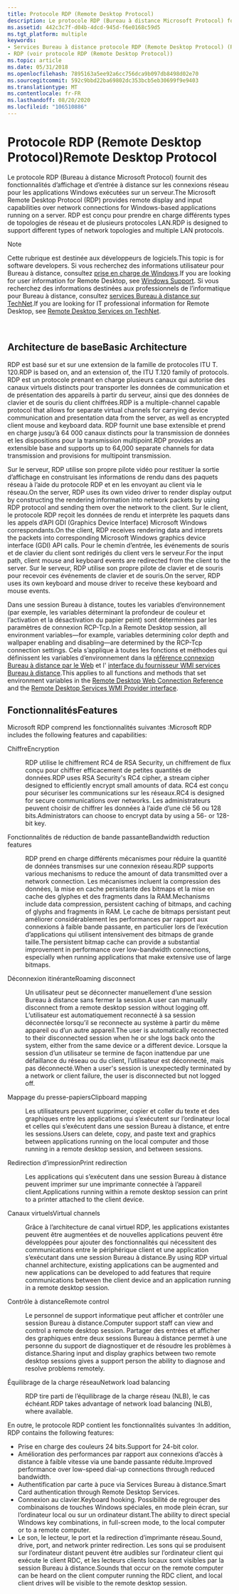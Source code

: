 ```yaml
---
title: Protocole RDP (Remote Desktop Protocol)
description: Le protocole RDP (Bureau à distance Microsoft Protocol) fournit des fonctionnalités d’affichage et d’entrée à distance sur les connexions réseau pour les applications Windows exécutées sur un serveur.
ms.assetid: 442c3c7f-d04b-4dcd-945d-f6e0168c59d5
ms.tgt_platform: multiple
keywords:
- Services Bureau à distance protocole RDP (Remote Desktop Protocol) (RDP)
- RDP (voir protocole RDP (Remote Desktop Protocol))
ms.topic: article
ms.date: 05/31/2018
ms.openlocfilehash: 7895163a5ee92a6cc756dca9b097db8498d02e70
ms.sourcegitcommit: 592c9bbd22ba69802dc353bcb5eb30699f9e9403
ms.translationtype: MT
ms.contentlocale: fr-FR
ms.lasthandoff: 08/20/2020
ms.locfileid: "106510886"
---
```

# <a name="remote-desktop-protocol"></a><span data-ttu-id="032b2-105">Protocole RDP (Remote Desktop Protocol)</span><span class="sxs-lookup"><span data-stu-id="032b2-105">Remote Desktop Protocol</span></span>

<span data-ttu-id="032b2-106">Le protocole RDP (Bureau à distance Microsoft Protocol) fournit des fonctionnalités d’affichage et d’entrée à distance sur les connexions réseau pour les applications Windows exécutées sur un serveur.</span><span class="sxs-lookup"><span data-stu-id="032b2-106">The Microsoft Remote Desktop Protocol (RDP) provides remote display and input capabilities over network connections for Windows-based applications running on a server.</span></span> <span data-ttu-id="032b2-107">RDP est conçu pour prendre en charge différents types de topologies de réseau et de plusieurs protocoles LAN.</span><span class="sxs-lookup"><span data-stu-id="032b2-107">RDP is designed to support different types of network topologies and multiple LAN protocols.</span></span>

> [!Note]  
> <span data-ttu-id="032b2-108">Cette rubrique est destinée aux développeurs de logiciels.</span><span class="sxs-lookup"><span data-stu-id="032b2-108">This topic is for software developers.</span></span> <span data-ttu-id="032b2-109">Si vous recherchez des informations utilisateur pour Bureau à distance, consultez [prise en charge de Windows](https://windows.microsoft.com/windows/support#1TC=windows-8).</span><span class="sxs-lookup"><span data-stu-id="032b2-109">If you are looking for user information for Remote Desktop, see [Windows Support](https://windows.microsoft.com/windows/support#1TC=windows-8).</span></span> <span data-ttu-id="032b2-110">Si vous recherchez des informations destinées aux professionnels de l’informatique pour Bureau à distance, consultez [services Bureau à distance sur TechNet](/windows/deployment/deploy-whats-new).</span><span class="sxs-lookup"><span data-stu-id="032b2-110">If you are looking for IT professional information for Remote Desktop, see [Remote Desktop Services on TechNet](/windows/deployment/deploy-whats-new).</span></span>

 

## <a name="basic-architecture"></a><span data-ttu-id="032b2-111">Architecture de base</span><span class="sxs-lookup"><span data-stu-id="032b2-111">Basic Architecture</span></span>

<span data-ttu-id="032b2-112">RDP est basé sur et sur une extension de la famille de protocoles ITU T. 120.</span><span class="sxs-lookup"><span data-stu-id="032b2-112">RDP is based on, and an extension of, the ITU T.120 family of protocols.</span></span> <span data-ttu-id="032b2-113">RDP est un protocole prenant en charge plusieurs canaux qui autorise des canaux virtuels distincts pour transporter les données de communication et de présentation des appareils à partir du serveur, ainsi que des données de clavier et de souris du client chiffrées.</span><span class="sxs-lookup"><span data-stu-id="032b2-113">RDP is a multiple-channel capable protocol that allows for separate virtual channels for carrying device communication and presentation data from the server, as well as encrypted client mouse and keyboard data.</span></span> <span data-ttu-id="032b2-114">RDP fournit une base extensible et prend en charge jusqu’à 64 000 canaux distincts pour la transmission de données et les dispositions pour la transmission multipoint.</span><span class="sxs-lookup"><span data-stu-id="032b2-114">RDP provides an extensible base and supports up to 64,000 separate channels for data transmission and provisions for multipoint transmission.</span></span>

<span data-ttu-id="032b2-115">Sur le serveur, RDP utilise son propre pilote vidéo pour restituer la sortie d’affichage en construisant les informations de rendu dans des paquets réseau à l’aide du protocole RDP et en les envoyant au client via le réseau.</span><span class="sxs-lookup"><span data-stu-id="032b2-115">On the server, RDP uses its own video driver to render display output by constructing the rendering information into network packets by using RDP protocol and sending them over the network to the client.</span></span> <span data-ttu-id="032b2-116">Sur le client, le protocole RDP reçoit les données de rendu et interprète les paquets dans les appels d’API GDI (Graphics Device Interface) Microsoft Windows correspondants.</span><span class="sxs-lookup"><span data-stu-id="032b2-116">On the client, RDP receives rendering data and interprets the packets into corresponding Microsoft Windows graphics device interface (GDI) API calls.</span></span> <span data-ttu-id="032b2-117">Pour le chemin d’entrée, les événements de souris et de clavier du client sont redirigés du client vers le serveur.</span><span class="sxs-lookup"><span data-stu-id="032b2-117">For the input path, client mouse and keyboard events are redirected from the client to the server.</span></span> <span data-ttu-id="032b2-118">Sur le serveur, RDP utilise son propre pilote de clavier et de souris pour recevoir ces événements de clavier et de souris.</span><span class="sxs-lookup"><span data-stu-id="032b2-118">On the server, RDP uses its own keyboard and mouse driver to receive these keyboard and mouse events.</span></span>

<span data-ttu-id="032b2-119">Dans une session Bureau à distance, toutes les variables d’environnement (par exemple, les variables déterminant la profondeur de couleur et l’activation et la désactivation du papier peint) sont déterminées par les paramètres de connexion RCP-Tcp.</span><span class="sxs-lookup"><span data-stu-id="032b2-119">In a Remote Desktop session, all environment variables—for example, variables determining color depth and wallpaper enabling and disabling—are determined by the RCP-Tcp connection settings.</span></span> <span data-ttu-id="032b2-120">Cela s’applique à toutes les fonctions et méthodes qui définissent les variables d’environnement dans la [référence connexion Bureau à distance par le Web](remote-desktop-web-connection-reference.md) et l' [interface du fournisseur WMI services Bureau à distance](terminal-services-wmi-provider-reference.md).</span><span class="sxs-lookup"><span data-stu-id="032b2-120">This applies to all functions and methods that set environment variables in the [Remote Desktop Web Connection Reference](remote-desktop-web-connection-reference.md) and the [Remote Desktop Services WMI Provider interface](terminal-services-wmi-provider-reference.md).</span></span>

## <a name="features"></a><span data-ttu-id="032b2-121">Fonctionnalités</span><span class="sxs-lookup"><span data-stu-id="032b2-121">Features</span></span>

<span data-ttu-id="032b2-122">Microsoft RDP comprend les fonctionnalités suivantes :</span><span class="sxs-lookup"><span data-stu-id="032b2-122">Microsoft RDP includes the following features and capabilities:</span></span>

<dl> <dt>

<span data-ttu-id="032b2-123"><span id="Encryption"></span><span id="encryption"></span><span id="ENCRYPTION"></span>Chiffre</span><span class="sxs-lookup"><span data-stu-id="032b2-123"><span id="Encryption"></span><span id="encryption"></span><span id="ENCRYPTION"></span>Encryption</span></span>
</dt> <dd>

<span data-ttu-id="032b2-124">RDP utilise le chiffrement RC4 de RSA Security, un chiffrement de flux conçu pour chiffrer efficacement de petites quantités de données.</span><span class="sxs-lookup"><span data-stu-id="032b2-124">RDP uses RSA Security's RC4 cipher, a stream cipher designed to efficiently encrypt small amounts of data.</span></span> <span data-ttu-id="032b2-125">RC4 est conçu pour sécuriser les communications sur les réseaux.</span><span class="sxs-lookup"><span data-stu-id="032b2-125">RC4 is designed for secure communications over networks.</span></span> <span data-ttu-id="032b2-126">Les administrateurs peuvent choisir de chiffrer les données à l’aide d’une clé 56 ou 128 bits.</span><span class="sxs-lookup"><span data-stu-id="032b2-126">Administrators can choose to encrypt data by using a 56- or 128-bit key.</span></span>

</dd> <dt>

<span data-ttu-id="032b2-127"><span id="Bandwidth_reduction_features"></span><span id="bandwidth_reduction_features"></span><span id="BANDWIDTH_REDUCTION_FEATURES"></span>Fonctionnalités de réduction de bande passante</span><span class="sxs-lookup"><span data-stu-id="032b2-127"><span id="Bandwidth_reduction_features"></span><span id="bandwidth_reduction_features"></span><span id="BANDWIDTH_REDUCTION_FEATURES"></span>Bandwidth reduction features</span></span>
</dt> <dd>

<span data-ttu-id="032b2-128">RDP prend en charge différents mécanismes pour réduire la quantité de données transmises sur une connexion réseau.</span><span class="sxs-lookup"><span data-stu-id="032b2-128">RDP supports various mechanisms to reduce the amount of data transmitted over a network connection.</span></span> <span data-ttu-id="032b2-129">Les mécanismes incluent la compression des données, la mise en cache persistante des bitmaps et la mise en cache des glyphes et des fragments dans la RAM.</span><span class="sxs-lookup"><span data-stu-id="032b2-129">Mechanisms include data compression, persistent caching of bitmaps, and caching of glyphs and fragments in RAM.</span></span> <span data-ttu-id="032b2-130">Le cache de bitmaps persistant peut améliorer considérablement les performances par rapport aux connexions à faible bande passante, en particulier lors de l’exécution d’applications qui utilisent intensivement des bitmaps de grande taille.</span><span class="sxs-lookup"><span data-stu-id="032b2-130">The persistent bitmap cache can provide a substantial improvement in performance over low-bandwidth connections, especially when running applications that make extensive use of large bitmaps.</span></span>

</dd> <dt>

<span data-ttu-id="032b2-131"><span id="Roaming_disconnect"></span><span id="roaming_disconnect"></span><span id="ROAMING_DISCONNECT"></span>Déconnexion itinérante</span><span class="sxs-lookup"><span data-stu-id="032b2-131"><span id="Roaming_disconnect"></span><span id="roaming_disconnect"></span><span id="ROAMING_DISCONNECT"></span>Roaming disconnect</span></span>
</dt> <dd>

<span data-ttu-id="032b2-132">Un utilisateur peut se déconnecter manuellement d’une session Bureau à distance sans fermer la session.</span><span class="sxs-lookup"><span data-stu-id="032b2-132">A user can manually disconnect from a remote desktop session without logging off.</span></span> <span data-ttu-id="032b2-133">L’utilisateur est automatiquement reconnecté à sa session déconnectée lorsqu’il se reconnecte au système à partir du même appareil ou d’un autre appareil.</span><span class="sxs-lookup"><span data-stu-id="032b2-133">The user is automatically reconnected to their disconnected session when he or she logs back onto the system, either from the same device or a different device.</span></span> <span data-ttu-id="032b2-134">Lorsque la session d’un utilisateur se termine de façon inattendue par une défaillance du réseau ou du client, l’utilisateur est déconnecté, mais pas déconnecté.</span><span class="sxs-lookup"><span data-stu-id="032b2-134">When a user's session is unexpectedly terminated by a network or client failure, the user is disconnected but not logged off.</span></span>

</dd> <dt>

<span data-ttu-id="032b2-135"><span id="Clipboard_mapping"></span><span id="clipboard_mapping"></span><span id="CLIPBOARD_MAPPING"></span>Mappage du presse-papiers</span><span class="sxs-lookup"><span data-stu-id="032b2-135"><span id="Clipboard_mapping"></span><span id="clipboard_mapping"></span><span id="CLIPBOARD_MAPPING"></span>Clipboard mapping</span></span>
</dt> <dd>

<span data-ttu-id="032b2-136">Les utilisateurs peuvent supprimer, copier et coller du texte et des graphiques entre les applications qui s’exécutent sur l’ordinateur local et celles qui s’exécutent dans une session Bureau à distance, et entre les sessions.</span><span class="sxs-lookup"><span data-stu-id="032b2-136">Users can delete, copy, and paste text and graphics between applications running on the local computer and those running in a remote desktop session, and between sessions.</span></span>

</dd> <dt>

<span data-ttu-id="032b2-137"><span id="Print_redirection"></span><span id="print_redirection"></span><span id="PRINT_REDIRECTION"></span>Redirection d’impression</span><span class="sxs-lookup"><span data-stu-id="032b2-137"><span id="Print_redirection"></span><span id="print_redirection"></span><span id="PRINT_REDIRECTION"></span>Print redirection</span></span>
</dt> <dd>

<span data-ttu-id="032b2-138">Les applications qui s’exécutent dans une session Bureau à distance peuvent imprimer sur une imprimante connectée à l’appareil client.</span><span class="sxs-lookup"><span data-stu-id="032b2-138">Applications running within a remote desktop session can print to a printer attached to the client device.</span></span>

</dd> <dt>

<span data-ttu-id="032b2-139"><span id="Virtual_channels"></span><span id="virtual_channels"></span><span id="VIRTUAL_CHANNELS"></span>Canaux virtuels</span><span class="sxs-lookup"><span data-stu-id="032b2-139"><span id="Virtual_channels"></span><span id="virtual_channels"></span><span id="VIRTUAL_CHANNELS"></span>Virtual channels</span></span>
</dt> <dd>

<span data-ttu-id="032b2-140">Grâce à l’architecture de canal virtuel RDP, les applications existantes peuvent être augmentées et de nouvelles applications peuvent être développées pour ajouter des fonctionnalités qui nécessitent des communications entre le périphérique client et une application s’exécutant dans une session Bureau à distance.</span><span class="sxs-lookup"><span data-stu-id="032b2-140">By using RDP virtual channel architecture, existing applications can be augmented and new applications can be developed to add features that require communications between the client device and an application running in a remote desktop session.</span></span>

</dd> <dt>

<span data-ttu-id="032b2-141"><span id="Remote_control"></span><span id="remote_control"></span><span id="REMOTE_CONTROL"></span>Contrôle à distance</span><span class="sxs-lookup"><span data-stu-id="032b2-141"><span id="Remote_control"></span><span id="remote_control"></span><span id="REMOTE_CONTROL"></span>Remote control</span></span>
</dt> <dd>

<span data-ttu-id="032b2-142">Le personnel de support informatique peut afficher et contrôler une session Bureau à distance.</span><span class="sxs-lookup"><span data-stu-id="032b2-142">Computer support staff can view and control a remote desktop session.</span></span> <span data-ttu-id="032b2-143">Partager des entrées et afficher des graphiques entre deux sessions Bureau à distance permet à une personne du support de diagnostiquer et de résoudre les problèmes à distance.</span><span class="sxs-lookup"><span data-stu-id="032b2-143">Sharing input and display graphics between two remote desktop sessions gives a support person the ability to diagnose and resolve problems remotely.</span></span>

</dd> <dt>

<span data-ttu-id="032b2-144"><span id="Network_load_balancing"></span><span id="network_load_balancing"></span><span id="NETWORK_LOAD_BALANCING"></span>Équilibrage de la charge réseau</span><span class="sxs-lookup"><span data-stu-id="032b2-144"><span id="Network_load_balancing"></span><span id="network_load_balancing"></span><span id="NETWORK_LOAD_BALANCING"></span>Network load balancing</span></span>
</dt> <dd>

<span data-ttu-id="032b2-145">RDP tire parti de l’équilibrage de la charge réseau (NLB), le cas échéant.</span><span class="sxs-lookup"><span data-stu-id="032b2-145">RDP takes advantage of network load balancing (NLB), where available.</span></span>

</dd> </dl>

<span data-ttu-id="032b2-146">En outre, le protocole RDP contient les fonctionnalités suivantes :</span><span class="sxs-lookup"><span data-stu-id="032b2-146">In addition, RDP contains the following features:</span></span>

-   <span data-ttu-id="032b2-147">Prise en charge des couleurs 24 bits.</span><span class="sxs-lookup"><span data-stu-id="032b2-147">Support for 24-bit color.</span></span>
-   <span data-ttu-id="032b2-148">Amélioration des performances par rapport aux connexions d’accès à distance à faible vitesse via une bande passante réduite.</span><span class="sxs-lookup"><span data-stu-id="032b2-148">Improved performance over low-speed dial-up connections through reduced bandwidth.</span></span>
-   <span data-ttu-id="032b2-149">Authentification par carte à puce via Services Bureau à distance.</span><span class="sxs-lookup"><span data-stu-id="032b2-149">Smart Card authentication through Remote Desktop Services.</span></span>
-   <span data-ttu-id="032b2-150">Connexion au clavier.</span><span class="sxs-lookup"><span data-stu-id="032b2-150">Keyboard hooking.</span></span> <span data-ttu-id="032b2-151">Possibilité de regrouper des combinaisons de touches Windows spéciales, en mode plein écran, sur l’ordinateur local ou sur un ordinateur distant.</span><span class="sxs-lookup"><span data-stu-id="032b2-151">The ability to direct special Windows key combinations, in full-screen mode, to the local computer or to a remote computer.</span></span>
-   <span data-ttu-id="032b2-152">Le son, le lecteur, le port et la redirection d’imprimante réseau.</span><span class="sxs-lookup"><span data-stu-id="032b2-152">Sound, drive, port, and network printer redirection.</span></span> <span data-ttu-id="032b2-153">Les sons qui se produisent sur l’ordinateur distant peuvent être audibles sur l’ordinateur client qui exécute le client RDC, et les lecteurs clients locaux sont visibles par la session Bureau à distance.</span><span class="sxs-lookup"><span data-stu-id="032b2-153">Sounds that occur on the remote computer can be heard on the client computer running the RDC client, and local client drives will be visible to the remote desktop session.</span></span>

 

 